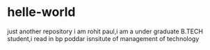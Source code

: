 # helle-world
just another repository
i am rohit paul,i am a under graduate B.TECH student,i read in bp poddar isnsitute of management of technology
